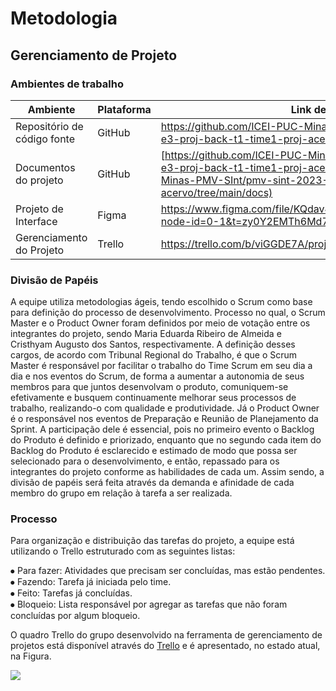 
# Metodologia

## Gerenciamento de Projeto

### Ambientes de trabalho

Ambiente   | Plataforma | Link de acesso
--------- | ------ | --------
Repositório de código fonte | GitHub | <a>https://github.com/ICEI-PUC-Minas-PMV-SInt/pmv-sint-2023-1-e3-proj-back-t1-time1-proj-acervo</a>
Documentos do projeto | GitHub  | <a>[https://github.com/ICEI-PUC-Minas-PMV-SInt/pmv-sint-2023-1-e3-proj-back-t1-time1-proj-acervo](https://github.com/ICEI-PUC-Minas-PMV-SInt/pmv-sint-2023-1-e3-proj-back-t1-time1-proj-acervo/tree/main/docs)</a>
Projeto de Interface | Figma  | <a>https://www.figma.com/file/KQdav4b75ZUHMehUlB4ATs/BuscaBook?node-id=0-1&t=zy0Y2EMTh6Md7T2a-0</a>
Gerenciamento do Projeto | Trello  | <a>https://trello.com/b/viGGDE7A/projeto-acervo-biblioteca</a>

### Divisão de Papéis

A equipe utiliza metodologias ágeis, tendo escolhido o Scrum como base para definição do processo de desenvolvimento. Processo no qual, o Scrum Master e o Product Owner foram definidos por meio de votação entre os integrantes do projeto, sendo Maria Eduarda Ribeiro de Almeida e Cristhyam Augusto dos Santos, respectivamente. A definição desses cargos, de acordo com Tribunal Regional do Trabalho, é que o Scrum Master é responsável por facilitar o trabalho do Time Scrum em seu dia a dia e nos eventos do Scrum, de forma a aumentar a autonomia de seus membros para que juntos desenvolvam o produto, comuniquem-se efetivamente e busquem continuamente melhorar seus processos de trabalho, realizando-o com qualidade e produtividade. Já o Product Owner é o responsável nos eventos de Preparação e Reunião de Planejamento da Sprint. A participação dele é essencial, pois no primeiro evento o Backlog do Produto é definido e priorizado, enquanto que no segundo cada item do Backlog do Produto é esclarecido e estimado de modo que possa ser selecionado para o desenvolvimento, e então, repassado para os integrantes do projeto conforme as habilidades de cada um. Assim sendo, a divisão de papéis será feita através da demanda e afinidade de cada membro do grupo em relação à tarefa a ser realizada.

### Processo

Para organização e distribuição das tarefas do projeto, a equipe está utilizando o Trello estruturado com as seguintes listas: 
 
⦁ Para fazer: Atividades que precisam ser concluídas, mas estão pendentes.<br>
⦁ Fazendo: Tarefa já iniciada pelo time.<br>
⦁ Feito: Tarefas já concluídas.<br>
⦁ Bloqueio: Lista responsável por agregar as tarefas que não foram concluídas por algum bloqueio.

O quadro Trello do grupo desenvolvido na ferramenta de gerenciamento de projetos está disponível através do [Trello](https://trello.com/b/viGGDE7A/projeto-acervo-biblioteca-%F0%9F%93%9A) e é apresentado, no estado atual, na Figura. 

<td><img src="https://i.imgur.com/iAiHFOr.png"/></td>

